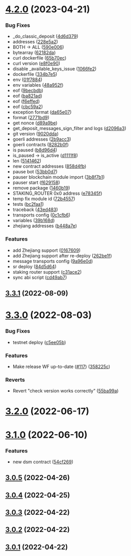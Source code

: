 # [4.2.0](https://github.com/lidofinance/depositor-bot/compare/v3.3.1...4.2.0) (2023-04-21)


### Bug Fixes

* _do_classic_deposit ([4d6d379](https://github.com/lidofinance/depositor-bot/commit/4d6d379d8bc6283ac02c68361c9fe1aeac705e39))
* addresses ([228e5a2](https://github.com/lidofinance/depositor-bot/commit/228e5a2c93a400b470e86ce980cdeb99096eb300))
* BOTH -> ALL ([590e006](https://github.com/lidofinance/depositor-bot/commit/590e006abbf9ce5a49a07d28eeea1c7ff166efe4))
* bytearray ([62182da](https://github.com/lidofinance/depositor-bot/commit/62182da9487d8ab14c5471b340829bb3d9020943))
* curl dockerfile ([65b70ec](https://github.com/lidofinance/depositor-bot/commit/65b70ecfb6a132d88b6abe8bc2c8fd99b034e9b6))
* curl version ([e8f0e90](https://github.com/lidofinance/depositor-bot/commit/e8f0e908ebc5499b271c9fc5baf8f137fcfda8b6))
* disable _available_keys_issue ([1066fe2](https://github.com/lidofinance/depositor-bot/commit/1066fe2b5393a6104c73925c5bd1277f452e4a89))
* dockerfile ([334b7e5](https://github.com/lidofinance/depositor-bot/commit/334b7e52a4a688e31d64bf466053dce7080aafc8))
* env ([01f7884](https://github.com/lidofinance/depositor-bot/commit/01f78844570a6cdb55e72efc5b41cfdf720d09bb))
* env variables ([48a952f](https://github.com/lidofinance/depositor-bot/commit/48a952f220d45b4cf2e10b17f95f22e4d0f6f441))
* eof ([9becbdb](https://github.com/lidofinance/depositor-bot/commit/9becbdbaea88a3a63fd406a2fd2a69e9b73d68bc))
* eof ([ba821ad](https://github.com/lidofinance/depositor-bot/commit/ba821ad112e5ca68427c90afa8e224f004669133))
* eof ([f6effed](https://github.com/lidofinance/depositor-bot/commit/f6effedd61658f15a7fb5c46624fb797d962784b))
* eof ([cbc59a2](https://github.com/lidofinance/depositor-bot/commit/cbc59a20c5ecf653524c17f8393d2e0c74cdc86e))
* exception format ([da65e07](https://github.com/lidofinance/depositor-bot/commit/da65e079f36eb9565472b78c0f9459fc991d5c96))
* format ([2771bd9](https://github.com/lidofinance/depositor-bot/commit/2771bd94a05a8f137f7b8d6a011683624808f46a))
* get nonce ([d89a9be](https://github.com/lidofinance/depositor-bot/commit/d89a9bef2f11c6461aa421fac0bdd05876a118dd))
* get_deposit_messages_sign_filter and logs ([d2096a3](https://github.com/lidofinance/depositor-bot/commit/d2096a33ff55ef885ba2fd8a0b0f336f226ad57b))
* git version ([9020dda](https://github.com/lidofinance/depositor-bot/commit/9020dda12bad31d4fc047c9c0b5b67c78b3446fe))
* goerli addresses ([2b9acc3](https://github.com/lidofinance/depositor-bot/commit/2b9acc31c57dc2067c34bff8c9870d7585cf50de))
* goerli contracts ([8282b0f](https://github.com/lidofinance/depositor-bot/commit/8282b0f1764d158927b74766818fb5f9ae08ece6))
* is paused ([b8d96d4](https://github.com/lidofinance/depositor-bot/commit/b8d96d43ec2a3baa46d92b27e91308a853b40639))
* is_paused -> is_active ([d1111f8](https://github.com/lidofinance/depositor-bot/commit/d1111f846d39f0454f80e2487884c3d6c716800b))
* len ([5141462](https://github.com/lidofinance/depositor-bot/commit/5141462161a8b064cd915ec3aeb074f04a04bb28))
* new contract addresses ([858d4fb](https://github.com/lidofinance/depositor-bot/commit/858d4fba1a5537dbac9dc5aabbeae2a36c53ab7c))
* pause bot ([53bb0d7](https://github.com/lidofinance/depositor-bot/commit/53bb0d71ab728e8adea4776d289ab66054e450c5))
* pauser blockchain module import ([3b8f7b1](https://github.com/lidofinance/depositor-bot/commit/3b8f7b146b26641a3804e40052059b9c292b82b2))
* pauser start ([f629158](https://github.com/lidofinance/depositor-bot/commit/f629158797513016a93eb708f6c3f1210fe37abc))
* remove package ([1460b19](https://github.com/lidofinance/depositor-bot/commit/1460b19ae79168176763ce79c98615cd5cfab7f2))
* STAKING_ROUTER 0x0 address ([e78345f](https://github.com/lidofinance/depositor-bot/commit/e78345fccd677d8678c9ea90f3137282eb6767cd))
* temp fix module id ([72b4557](https://github.com/lidofinance/depositor-bot/commit/72b4557364635309b1775815fd0c1aaa4562d145))
* tests ([bc2faa1](https://github.com/lidofinance/depositor-bot/commit/bc2faa1797d390e5bfa69b3c7cdb4bbc55b5520f))
* traceback ([43ed483](https://github.com/lidofinance/depositor-bot/commit/43ed4839e9a521faabe4069b929540ba28ddff40))
* transports config ([0c1cfb6](https://github.com/lidofinance/depositor-bot/commit/0c1cfb63197c85cec65b74fb3a28de448c19e34a))
* variables ([39b168d](https://github.com/lidofinance/depositor-bot/commit/39b168d2322fc4013d9e5969d09c5ee4159260ce))
* zhejiang addresses ([b448a7e](https://github.com/lidofinance/depositor-bot/commit/b448a7eb8068ac8a3c0b9defe1d39c8d17175557))


### Features

* add Zhejiang support ([0167609](https://github.com/lidofinance/depositor-bot/commit/016760954e00b52d90ea6916f7f8abe097dbcc36))
* add Zhejiang support after re-deploy ([262be1f](https://github.com/lidofinance/depositor-bot/commit/262be1f3050b8c7589ddd84be5f9c5629bd62eb5))
* message transports config ([9a96e0d](https://github.com/lidofinance/depositor-bot/commit/9a96e0de14fda81b95dc6cfcba671a1976dafe9b))
* sr deploy ([84d5d64](https://github.com/lidofinance/depositor-bot/commit/84d5d6436abe087aeee38e296f9913040ec95642))
* staking router support ([c31ace2](https://github.com/lidofinance/depositor-bot/commit/c31ace2707286626fb32abe1c166761e7cccbebd))
* sync abi script ([cd49ab7](https://github.com/lidofinance/depositor-bot/commit/cd49ab70dcee580be8689c494fa6a79622e9ecc0))



## [3.3.1](https://github.com/lidofinance/depositor-bot/compare/v3.3.0...v3.3.1) (2022-08-09)



# [3.3.0](https://github.com/lidofinance/depositor-bot/compare/v3.2.0...v3.3.0) (2022-08-03)


### Bug Fixes

* testnet deploy ([c5ee05b](https://github.com/lidofinance/depositor-bot/commit/c5ee05b59a1d33b954988185f9bce480a768ee52))


### Features

* Make release WF up-to-date ([#117](https://github.com/lidofinance/depositor-bot/issues/117)) ([358225c](https://github.com/lidofinance/depositor-bot/commit/358225ca6a854d2e8118cdd2c31fabe8cd551d73))


### Reverts

* Revert "check version works correctly" ([55ba99a](https://github.com/lidofinance/depositor-bot/commit/55ba99a6b2dfb722a20abef388b2d34ef52109a2))



# [3.2.0](https://github.com/lidofinance/depositor-bot/compare/v3.1.0...v3.2.0) (2022-06-17)



# [3.1.0](https://github.com/lidofinance/depositor-bot/compare/v3.0.5...v3.1.0) (2022-06-10)


### Features

* new dsm contract ([54cf269](https://github.com/lidofinance/depositor-bot/commit/54cf26994554a7128b47b8efc43ec1298a00f868))



## [3.0.5](https://github.com/lidofinance/depositor-bot/compare/v3.0.4...v3.0.5) (2022-04-26)



## [3.0.4](https://github.com/lidofinance/depositor-bot/compare/v3.0.3...v3.0.4) (2022-04-25)



## [3.0.3](https://github.com/lidofinance/depositor-bot/compare/v3.0.2...v3.0.3) (2022-04-22)



## [3.0.2](https://github.com/lidofinance/depositor-bot/compare/v3.0.1...v3.0.2) (2022-04-22)



## [3.0.1](https://github.com/lidofinance/depositor-bot/compare/v3.0.0...v3.0.1) (2022-04-22)



